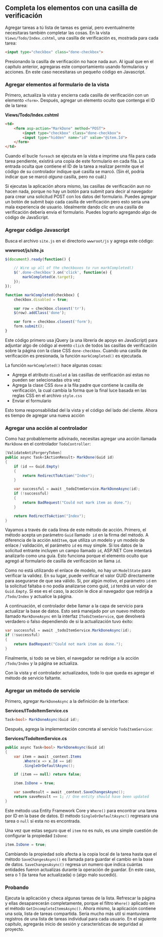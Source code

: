 ## Completa los elementos con una casilla de verificación

Agregar tareas a tú lista de tareas es genial, pero eventualmente necesitaras también completar las cosas. En la vista `Views/Todo/Index.cshtml`, una casilla de verificación es, mostrada para cada tarea:

```html
<input type="checkbox" class="done-checkbox">
```

Presionando la casilla de verificación no hace nada aun. Al igual que en el capítulo anterior, agregaras este comportamiento usando formularios y acciones. En este caso necesitaras un pequeño código en Javascript.


### Agregar elementos al formulario de la vista

Primero, actualiza la vista y encierra cada casilla de verificación con un elemento `<form>`. Después, agregar un elemento oculto que contenga el ID de la tarea:

**Views/Todo/Index.cshtml**

```html
<td>
    <form asp-action="MarkDone" method="POST">
        <input type="checkbox" class="done-checkbox">
        <input type="hidden" name="id" value="@item.Id">
    </form>
</td>
```

Cuando el bucle `foreach` se ejecuta en la vista e imprime una fila para cada tarea pendiente, existirá una copia de este formulario en cada fila. La entrada oculta que contiene el ID de la tarea a realizar permite que el código de su controlador indique qué casilla se marcó. (Sin él, podría indicar que se marcó *alguna* casilla, pero no cuál.)

Si ejecutas la aplicación ahora mismo, las casillas de verificación aun no hacen nada, porque no hay un botón para submit para decir al navegador para crear una solicitud POST con los datos del formulario. Puedes agregar un botón de submit bajo cada casilla de verificación pero esto seria una mala experiencia de usuario. Idealmente dando clic en una casilla de verificación debería envía el formulario. Puedes lograrlo agregando algo de código de JavaScript.


### Agregar código Javascript

Busca el archivo `site.js` en el directorio `wwwroot/js` y agrega este código: 

**wwwroot/js/site.js**

```javascript
$(document).ready(function() {

    // Wire up all of the checkboxes to run markCompleted()
    $('.done-checkbox').on('click', function(e) {
        markCompleted(e.target);
    });
});

function markCompleted(checkbox) {
    checkbox.disabled = true;

    var row = checkbox.closest('tr');
    $(row).addClass('done');

    var form = checkbox.closest('form');
    form.submit();
}
```

Este código primero usa jQuery (a una librería de apoyo en JavaScript) para adjuntar algo de código al evento `click` de todos las casillas de verificación sobre la página con la clase CSS `done-checkbox`. Cuando una casilla de verificación es presionada, la función `markCompleted()` es ejecutada.

La función `markCompleted()` hace algunas cosas:
* Agrega el atributo `disabled` a las casillas de verificación así estas no pueden ser selecionadas otra vez
* Agrega la clase CSS `done` a la fila padre que contiene la casilla de verificación, la cual cambia la forma que la final luce basada en las reglas CSS en el archivo `style.css`
* Enviar el formulario

Esto toma responsabilidad del la vista y el código del lado del cliente. Ahora es tiempo de agregar una nueva acción

### Agregar una acción al controlador

Como haz probablemente adivinado, necesitas agregar una acción llamada `MarkDone` en el controlador `TodoController`:

```csharp
[ValidateAntiForgeryToken]
public async Task<IActionResult> MarkDone(Guid id)
{
    if (id == Guid.Empty)
    {
        return RedirectToAction("Index");
    }

    var successful = await _todoItemService.MarkDoneAsync(id);
    if (!successful)
    {
        return BadRequest("Could not mark item as done.");
    }

    return RedirectToAction("Index");
}
```

Vayamos a través de cada línea de este método de acción. Primero, el método acepta un parámetro `Guid` llamado` id` en la firma del método. A diferencia de la acción `AddItem`, que utiliza un modelo y un modelo de enlace / validación, el parámetro `id` es muy simple. Si los datos de la solicitud entrante incluyen un campo llamado `id`, ASP.NET Core intentará analizarlo como una guía. Esto funciona porque el elemento oculto que agregó al formulario de casilla de verificación se llama `id`.

Como no está utilizando el enlace de modelo, no hay un `ModelState` para verificar la validez. En su lugar, puede verificar el valor GUID directamente para asegurarse de que sea válido. Si, por algún motivo, el parámetro `id` en la solicitud faltaba o no podía analizarse como guid, `id` tendrá un valor de `Guid.Empty`. Si ese es el caso, la acción le dice al navegador que redirija a `/Todo/Index` y actualice la página.

A continuación, el controlador debe llamar a la capa de servicio para actualizar la base de datos. Esto será manejado por un nuevo método llamado `MarkDoneAsync` en la interfaz `ITodoItemService`, que devolverá verdadero o falso dependiendo de si la actualización tuvo éxito:

```csharp
var successful = await _todoItemService.MarkDoneAsync(id);
if (!successful)
{
    return BadRequest("Could not mark item as done.");
}
```

Finalmente, si todo se ve bien, el navegador se redirige a la acción `/Todo/Index` y la página se actualiza.

Con la vista y el controlador actualizados, todo lo que queda es agregar el método de servicio faltante.

### Agregar un método de servicio

Primero, agregar `MarkDoneAsync` a la definición de la interface:

**Services/ITodoItemService.cs**

```csharp
Task<bool> MarkDoneAsync(Guid id);
```

Después, agrega la implementación concreta al servicio `TodoItemService`: 

**Services/TodoItemService.cs**

```csharp
public async Task<bool> MarkDoneAsync(Guid id)
{
    var item = await _context.Items
        .Where(x => x.Id == id)
        .SingleOrDefaultAsync();

    if (item == null) return false;

    item.IsDone = true;

    var saveResult = await _context.SaveChangesAsync();
    return saveResult == 1; // One entity should have been updated
}
```

Este método usa Entity Framework Core y `Where()` para encontrar una tarea por ID en la base de datos. El método `SingleOrDefaultAsync()` regresara una tarea o `null` si esta no es encontrada.

Una vez que estas seguro que el `item` no es nulo, es una simple cuestión de configurar la propiedad `IsDone`:

```csharp
item.IsDone = true;
```

Cambiando la propiedad solo afecta a la copia local de la tarea hasta que el método `SaveChangesAsync()` es llamada para guardar el cambio en la base de datos. `SaveChangesAsync()` regresa un numero que indica cuántas entidades fueron actualizas durante la operación de guardar. En este caso, sera o 1 (la tarea fue actualizada) o (algo malo sucedió).

### Probando

Ejecuta la aplicación y checa algunas tareas de la lista. Refrescar la página y ellas desaparecerán completamente, porque el filtro `Where()` aplicado en el método `GetIncompleteItemsAsync()`.
Ahora mismo, la aplicación contiene una sola, lista de tareas compartida. Seria mucho más util si mantuviera registros de una lista de tareas individual para cada usuario. En el siguiente capítulo, agregarás inicio de sesión y características de seguridad al proyecto.